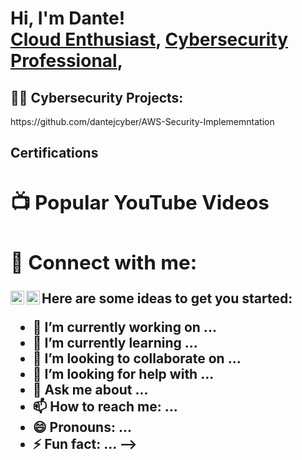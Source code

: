 <h1>Hi, I'm Dante! <br/><a href="https://github.com/dantejcyber">Cloud Enthusiast</a>, <a href="https://www.linkedin.com/in/dante-jennings">Cybersecurity Professional</a>, 
<h2>👨‍💻 Cybersecurity Projects:</h2>
https://github.com/dantejcyber/AWS-Security-Implememntation
 
<h2>Certifications<h/2>
  
<h2>📺 Popular YouTube Videos</h2>




<h2> 🤳 Connect with me:</h2>

[<img align="left" alt="GoldWebz | YouTube" width="22px" src="https://cdn.jsdelivr.net/npm/simple-icons@v3/icons/youtube.svg" />][youtube]
[<img align="left" alt="dante-jennings | LinkedIn" width="22px" src="https://cdn.jsdelivr.net/npm/simple-icons@v3/icons/linkedin.svg" />][linkedin]


[youtube]: https://youtube.com/@GoldWebz
[linkedin]: https://linkedin.com/in/dante-jennings



Here are some ideas to get you started:

- 🔭 I’m currently working on ...
- 🌱 I’m currently learning ...
- 👯 I’m looking to collaborate on ...
- 🤔 I’m looking for help with ...
- 💬 Ask me about ...
- 📫 How to reach me: ...
- 😄 Pronouns: ...
- ⚡ Fun fact: ...
-->
